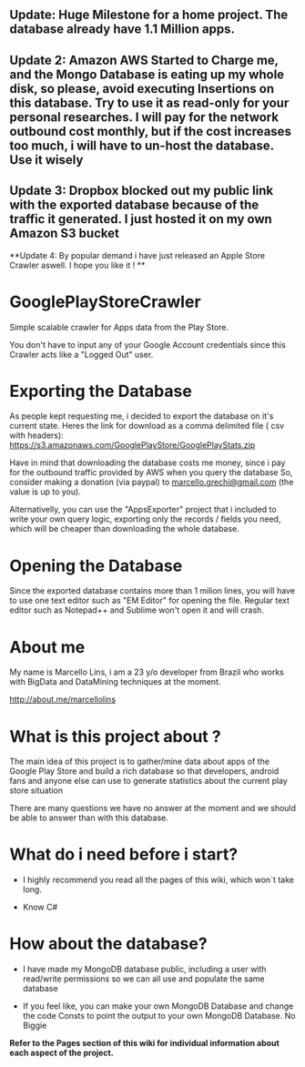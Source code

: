 
**Update: Huge Milestone for a home project. The database already have 1.1 Million apps.** 
---------------------------------------------------------------------------
**Update 2: Amazon AWS Started to Charge me, and the Mongo Database is eating up my whole disk, so please, avoid executing Insertions on this database. Try to use it as read-only for your personal researches. I will pay for the network outbound cost monthly, but if the cost increases too much, i will have to un-host the database. Use it wisely**
---------------------------------------------------------------------------
**Update 3: Dropbox blocked out my public link with the exported database because of the traffic it generated. I just hosted it on my own Amazon S3 bucket**
---------------------------------------------------------------------------
**Update 4: By popular demand i have just released an Apple Store Crawler aswell. I hope you like it ! **

GooglePlayStoreCrawler
======================

Simple scalable crawler for Apps data from the Play Store.

You don't have to input any of your Google Account credentials since this Crawler acts like a "Logged Out" user.

# Exporting the Database
As people kept requesting me, i decided to export the database on it's current state.
Heres the link for download as a comma delimited file ( csv with headers): https://s3.amazonaws.com/GooglePlayStore/GooglePlayStats.zip

Have in mind that downloading the database costs me money, since i pay for the outbound traffic provided by AWS when you query the database
So, consider making a donation (via paypal) to marcello.grechi@gmail.com (the value is up to you).

Alternativelly, you can use the "AppsExporter" project that i included to write your own query logic, exporting only the records / fields you need, which will be cheaper than downloading the whole database.

# Opening the Database

Since the exported database contains more than 1 milion lines, you will have to use one text editor such as "EM Editor" for opening the file. Regular text editor such as Notepad++ and Sublime won't open it and will crash.

# About me
My name is Marcello Lins, i am a 23 y/o developer from Brazil who works with BigData and DataMining techniques at the moment.

http://about.me/marcellolins

# What is this project about ? 

The main idea of this project is to gather/mine data about apps of the Google Play Store and build a rich database so that developers, android fans and anyone else can use to generate statistics about the current play store situation

There are many questions we have no answer at the moment and we should be able to answer than with this database.

# What do i need before i start?

* I highly recommend you read all the pages of this wiki, which won`t take long.

* Know C#

# How about the database?

* I have made my MongoDB database public, including a user with read/write permissions so we can all use and populate the same database

* If you feel like, you can make your own MongoDB Database and change the code Consts to point the output to your own MongoDB Database. No Biggie


**Refer to the Pages section of this wiki for individual information about each aspect of the project.**
